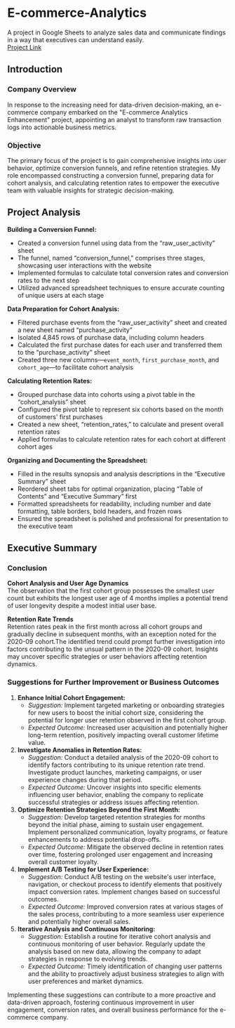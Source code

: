 # E-commerce-Analytics
A project in Google Sheets to analyze sales data and communicate findings in a way that executives can understand easily.  
[Project Link](https://docs.google.com/spreadsheets/d/10b5HvXs2XzCHScZjHYnhYyKPGJEpNpwGi2lTrieSl40/edit#gid=38637670)
## Introduction
### Company Overview
In response to the increasing need for data-driven decision-making, an e-commerce company embarked on the "E-commerce Analytics Enhancement" project, appointing an analyst to transform raw transaction logs into actionable business metrics.
### Objective
The primary focus of the project is to gain comprehensive insights into user behavior, optimize conversion funnels, and refine retention strategies. My role encompassed constructing a conversion funnel, preparing data for cohort analysis, and calculating retention rates to empower the executive team with valuable insights for strategic decision-making.

## Project Analysis
**Building a Conversion Funnel:**  
- Created a conversion funnel using data from the “raw_user_activity” sheet
- The funnel, named “conversion_funnel,” comprises three stages, showcasing user interactions with the website
- Implemented formulas to calculate total conversion rates and conversion rates to the next step
- Utilized advanced spreadsheet techniques to ensure accurate counting of unique users at each stage

**Data Preparation for Cohort Analysis:**
- Filtered purchase events from the “raw_user_activity” sheet and created a new sheet named “purchase_activity”
- Isolated 4,845 rows of purchase data, including column headers
- Calculated the first purchase dates for each user and transferred them to the “purchase_activity” sheet
- Created three new columns—`event_month`, `first_purchase_month`, and `cohort_age`—to facilitate cohort analysis
 
**Calculating Retention Rates:**
- Grouped purchase data into cohorts using a pivot table in the “cohort_analysis” sheet
- Configured the pivot table to represent six cohorts based on the month of customers' first purchases
- Created a new sheet, “retention_rates,” to calculate and present overall retention rates
- Applied formulas to calculate retention rates for each cohort at different cohort ages

**Organizing and Documenting the Spreadsheet:**
- Filled in the results synopsis and analysis descriptions in the “Executive Summary” sheet
- Reordered sheet tabs for optimal organization, placing “Table of Contents” and “Executive Summary” first
- Formatted spreadsheets for readability, including number and date formatting, table borders, bold headers, and frozen rows
- Ensured the spreadsheet is polished and professional for presentation to the executive team

## Executive Summary
### Conclusion
**Cohort Analysis and User Age Dynamics**   
The observation that the first cohort group possesses the smallest user count but exhibits the longest user age of 4 months implies a potential trend of user longevity despite a modest initial user base.

**Retention Rate Trends**   
Retention rates peak in the first month across all cohort groups and gradually decline in subsequent months, with an exception noted for the 2020-09 cohort.The identified trend could prompt further investigation into factors contributing to the unsual pattern in the 2020-09 cohort. Insights may uncover specific strategies or user behaviors affecting retention dynamics.	

### Suggestions for Further Improvement or Business Outcomes
1. **Enhance Initial Cohort Engagement:**  
    - *Suggestion:* Implement targeted marketing or onboarding strategies for new users to boost the initial cohort size, considering the potential for longer user retention observed in the first cohort group. 
    - *Expected Outcome:* Increased user acquisition and potentially higher long-term retention, positively impacting overall customer lifetime value. 
2. **Investigate Anomalies in Retention Rates:**  
    - *Suggestion:* Conduct a detailed analysis of the 2020-09 cohort to identify factors contributing to its unique retention rate trend. Investigate product launches, marketing campaigns, or user experience changes during that period. 
    - *Expected Outcome:* Uncover insights into specific elements influencing user behavior, enabling the company to replicate successful strategies or address issues affecting retention. 
3. **Optimize Retention Strategies Beyond the First Month:**  
    - *Suggestion:* Develop targeted retention strategies for months beyond the initial phase, aiming to sustain user engagement. Implement personalized communication, loyalty programs, or feature enhancements to address potential drop-offs. 
    - *Expected Outcome:* Mitigate the observed decline in retention rates over time, fostering prolonged user engagement and increasing overall customer loyalty. 
4. **Implement A/B Testing for User Experience:**  
    - *Suggestion:* Conduct A/B testing on the website's user interface, navigation, or checkout process to identify elements that positively impact conversion rates. Implement changes based on successful outcomes. 
    - *Expected Outcome:* Improved conversion rates at various stages of the sales process, contributing to a more seamless user experience and potentially higher overall sales. 
5. **Iterative Analysis and Continuous Monitoring:**  
    - *Suggestion:* Establish a routine for iterative cohort analysis and continuous monitoring of user behavior. Regularly update the analysis based on new data, allowing the company to adapt strategies in response to evolving trends.  
    - *Expected Outcome:* Timely identification of changing user patterns and the ability to proactively adjust business strategies to align with user preferences and market dynamics.  

Implementing these suggestions can contribute to a more proactive and data-driven approach, fostering continuous improvement in user engagement, conversion rates, and overall business performance for the e-commerce company.
